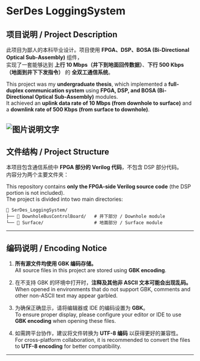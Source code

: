 # SerDes LoggingSystem

## 项目说明 / Project Description

此项目为鄙人的本科毕业设计。项目使用 **FPGA、DSP、BOSA (Bi-Directional Optical Sub-Assembly)** 组件，  
实现了一套能够达到 **上行 10 Mbps（井下到地面回传数据）**、**下行 500 Kbps（地面到井下下发指令）** 的 **全双工通信系统**。

This project was my **undergraduate thesis**, which implemented a **full-duplex communication system** using **FPGA, DSP, and BOSA (Bi-Directional Optical Sub-Assembly)** modules.  
It achieved an **uplink data rate of 10 Mbps (from downhole to surface)** and a **downlink rate of 500 Kbps (from surface to downhole)**.

![图片说明文字](https://github.com/KevinJ314159/LoggingSystem/raw/master/image/图像2.jpg)
---

## 文件结构 / Project Structure

本项目包含通信系统中 **FPGA 部分的 Verilog 代码**，不包含 DSP 部分代码。  
内容分为两个主要文件夹：

This repository contains **only the FPGA-side Verilog source code** (the DSP portion is not included).  
The project is divided into two main directories:
```
📁 SerDes_LoggingSystem/
├── 📂 DownholeBusControlBoard/   # 井下部分 / Downhole module
└── 📂 Surface/                   # 地面部分 / Surface module
```
---

## 编码说明 / Encoding Notice

1. **所有源文件均使用 GBK 编码存储。**  
   All source files in this project are stored using **GBK encoding**.

2. 在不支持 GBK 的环境中打开时，**注释及其他非 ASCII 文本可能会出现乱码。**  
   When opened in environments that do not support GBK, comments and other non-ASCII text may appear garbled.

3. 为确保正确显示，请将编辑器或 IDE 的编码设置为 **GBK**。  
   To ensure proper display, please configure your editor or IDE to use **GBK encoding** when opening these files.

4. 如需跨平台协作，建议将文件转换为 **UTF-8 编码** 以获得更好的兼容性。  
   For cross-platform collaboration, it is recommended to convert the files to **UTF-8 encoding** for better compatibility.

---


